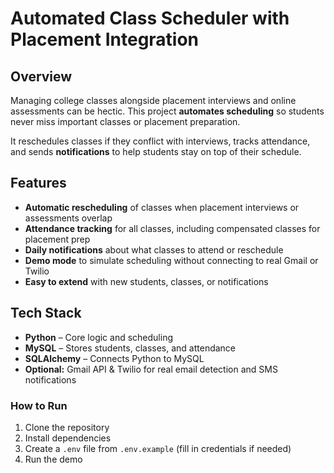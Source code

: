 # Automated Class Scheduler with Placement Integration

## Overview
Managing college classes alongside placement interviews and online assessments can be hectic. This project **automates scheduling** so students never miss important classes or placement preparation.

It reschedules classes if they conflict with interviews, tracks attendance, and sends **notifications** to help students stay on top of their schedule.

## Features
- **Automatic rescheduling** of classes when placement interviews or assessments overlap  
- **Attendance tracking** for all classes, including compensated classes for placement prep  
- **Daily notifications** about what classes to attend or reschedule  
- **Demo mode** to simulate scheduling without connecting to real Gmail or Twilio  
- **Easy to extend** with new students, classes, or notifications  

## Tech Stack
- **Python** – Core logic and scheduling  
- **MySQL** – Stores students, classes, and attendance  
- **SQLAlchemy** – Connects Python to MySQL  
- **Optional:** Gmail API & Twilio for real email detection and SMS notifications
### How to Run
1. Clone the repository
2. Install dependencies
3. Create a `.env` file from `.env.example` (fill in credentials if needed)
4. Run the demo


